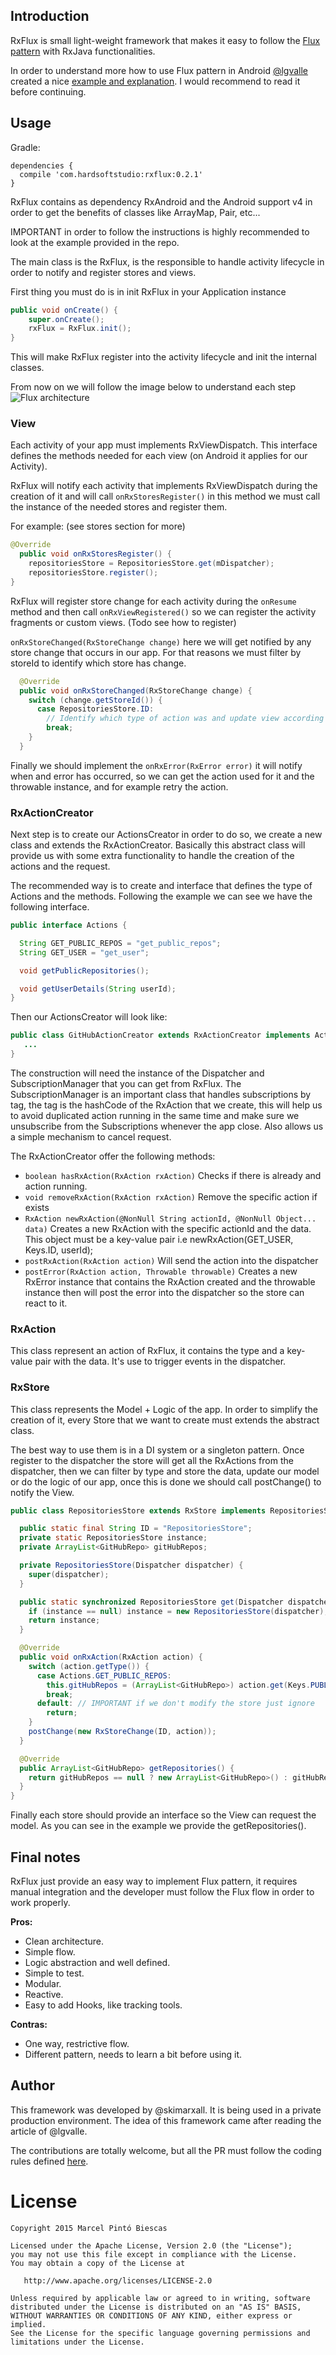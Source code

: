 ## Introduction
RxFlux is small light-weight framework that makes it easy to follow the [Flux pattern](https://facebook.github.io/flux/docs/overview.html) with RxJava functionalities.

In order to understand more how to use Flux pattern in Android [@lgvalle](https://github.com/lgvalle) created a nice [example and explanation](https://github.com/lgvalle/android-flux-todo-app). I would recommend to read it before continuing.

## Usage

Gradle:
```
dependencies {
  compile 'com.hardsoftstudio:rxflux:0.2.1'
}
```

RxFlux contains as dependency RxAndroid and the Android support v4 in order to get the benefits of classes like ArrayMap, Pair, etc...

IMPORTANT in order to follow the instructions is highly recommended to look at the example provided in the repo.

The main class is the RxFlux, is the responsible to handle activity lifecycle in order to notify and register stores and views. 

First thing you must do is in init RxFlux in your Application instance
```java
public void onCreate() {
    super.onCreate();
    rxFlux = RxFlux.init();
}
``` 

This will make RxFlux register into the activity lifecycle and init the internal classes.

From now on we will follow the image below to understand each step
![Flux architecture](https://raw.githubusercontent.com/lgvalle/lgvalle.github.io/master/public/images/flux-graph-complete.png)

### View
Each activity of your app must implements RxViewDispatch. This interface defines the methods needed for each view (on Android it applies for our Activity). 

RxFlux will notify each activity that implements RxViewDispatch during the creation of it and will call ```onRxStoresRegister()``` in this method we must call the instance of the needed stores and register them.

For example: (see stores section for more)
```java
@Override
  public void onRxStoresRegister() {
    repositoriesStore = RepositoriesStore.get(mDispatcher);
    repositoriesStore.register();
}
```

RxFlux will register store change for each activity during the ```onResume``` method and then call ```onRxViewRegistered()``` so we can register the activity fragments or custom views. (Todo see how to register)

```onRxStoreChanged(RxStoreChange change)``` here we will get notified by any store change that occurs in our app. For that reasons we must filter by storeId to identify which store has change.

```java
  @Override
  public void onRxStoreChanged(RxStoreChange change) {
    switch (change.getStoreId()) {
      case RepositoriesStore.ID:
        // Identify which type of action was and update view according to that
        break;
    }
  }
```
Finally we should implement the ```onRxError(RxError error)``` it will notify when and error has occurred, so we can get the action used for it and the throwable instance, and for example retry the action. 

### RxActionCreator

Next step is to create our ActionsCreator in order to do so, we create a new class and extends the RxActionCreator.
Basically this abstract class will provide us with some extra functionality to handle the creation of the actions and the request.

The recommended way is to create and interface that defines the type of Actions and the methods. Following the example we can see we have the following interface.

```java
public interface Actions {

  String GET_PUBLIC_REPOS = "get_public_repos";
  String GET_USER = "get_user";

  void getPublicRepositories();

  void getUserDetails(String userId);
}
```

Then our ActionsCreator will look like:
```java
public class GitHubActionCreator extends RxActionCreator implements Actions { 
   ...
}
```

The construction will need the instance of the Dispatcher and SubscriptionManager that you can get from RxFlux.
The SubscriptionManager is an important class that handles subscriptions by tag, the tag is the hashCode of the RxAction that we create, this will help us to avoid duplicated action running in the same time and make sure we unsubscribe from the Subscriptions whenever the app close. Also allows us a simple mechanism to cancel request.

The RxActionCreator offer the following methods:

* ```boolean hasRxAction(RxAction rxAction)``` Checks if there is already and action running.
* ```void removeRxAction(RxAction rxAction)``` Remove the specific action if exists
* ```RxAction newRxAction(@NonNull String actionId, @NonNull Object... data)``` Creates a new
RxAction with the specific actionId and the data. This object must be a key-value pair i.e newRxAction(GET_USER, Keys.ID, userId);
* ```postRxAction(RxAction action)``` Will send the action into the dispatcher
* ```postError(RxAction action, Throwable throwable)``` Creates a new RxError instance that
contains the RxAction created and the throwable instance then will post the error into the dispatcher so the store can react to it.

### RxAction

This class represent an action of RxFlux, it contains the type and a key-value pair with the data. It's use to trigger events in the dispatcher.

### RxStore 

This class represents the Model + Logic of the app. In order to simplify the creation of it, every Store that we want to create must extends the abstract class. 

The best way to use them is in a DI system or a singleton pattern. Once register to the dispatcher the store will get all the RxActions from the dispatcher, then we can filter by type and store the data, update our model or do the logic of our app, once this is done we should call postChange() to notify the View.

```java
public class RepositoriesStore extends RxStore implements RepositoriesStoreInterface {

  public static final String ID = "RepositoriesStore";
  private static RepositoriesStore instance;
  private ArrayList<GitHubRepo> gitHubRepos;

  private RepositoriesStore(Dispatcher dispatcher) {
    super(dispatcher);
  }

  public static synchronized RepositoriesStore get(Dispatcher dispatcher) {
    if (instance == null) instance = new RepositoriesStore(dispatcher);
    return instance;
  }

  @Override
  public void onRxAction(RxAction action) {
    switch (action.getType()) {
      case Actions.GET_PUBLIC_REPOS:
        this.gitHubRepos = (ArrayList<GitHubRepo>) action.get(Keys.PUBLIC_REPOS);
        break;
      default: // IMPORTANT if we don't modify the store just ignore
        return;
    }
    postChange(new RxStoreChange(ID, action));
  }

  @Override
  public ArrayList<GitHubRepo> getRepositories() {
    return gitHubRepos == null ? new ArrayList<GitHubRepo>() : gitHubRepos;
  }
}
```

Finally each store should provide an interface so the View can request the model. As you can see in the example we provide the getRepositories().

## Final notes

RxFlux just provide an easy way to implement Flux pattern, it requires manual integration and the developer must follow the Flux flow in order to work properly.

**Pros:**
* Clean architecture.
* Simple flow.
* Logic abstraction and well defined.
* Simple to test.
* Modular.
* Reactive.
* Easy to add Hooks, like tracking tools. 

**Contras:**
* One way, restrictive flow.
* Different pattern, needs to learn a bit before using it.

## Author
This framework was developed by @skimarxall. It is being used in a private production environment. The idea of this framework came after reading the article of @lgvalle. 

The contributions are totally welcome, but all the PR must follow the coding rules defined [here](https://github.com/square/java-code-styles/blob/master/configs/codestyles/SquareAndroid.xml).


License
=======

    Copyright 2015 Marcel Pintó Biescas

    Licensed under the Apache License, Version 2.0 (the "License");
    you may not use this file except in compliance with the License.
    You may obtain a copy of the License at

       http://www.apache.org/licenses/LICENSE-2.0

    Unless required by applicable law or agreed to in writing, software
    distributed under the License is distributed on an "AS IS" BASIS,
    WITHOUT WARRANTIES OR CONDITIONS OF ANY KIND, either express or implied.
    See the License for the specific language governing permissions and
    limitations under the License.
